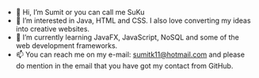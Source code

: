 - 👋 Hi, I’m Sumit or you can call me SuKu
- 👀 I’m interested in Java, HTML and CSS. I also love converting my ideas into creative websites.
- 🌱 I’m currently learning JavaFX, JavaScript, NoSQL and some of the web development frameworks.
- 📫 You can reach me on my e-mail: sumitk11@hotmail.com and please do mention in the email that you have got my contact from GitHub.


<!---
sumitkp11/sumitkp11 is a ✨ special ✨ repository because its `README.md` (this file) appears on your GitHub profile.
You can click the Preview link to take a look at your changes.
- 💞️ I’m looking to collaborate on ...
--->
